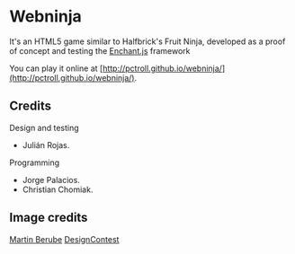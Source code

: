 Webninja
========

It's an HTML5 game similar to Halfbrick's Fruit Ninja, developed as a proof of concept and testing the [Enchant.js](http://enchantjs.com) framework

You can play it online at [http://pctroll.github.io/webninja/](http://pctroll.github.io/webninja/).

Credits
-------
Design and testing
* Julián Rojas.

Programming
* Jorge Palacios.
* Christian Chomiak.

Image credits
-------------
[Martin Berube](http://www.iconarchive.com/show/food-icons-by-martin-berube.html)
[DesignContest](http://www.iconarchive.com/show/casino-icons-by-designcontest.html)
